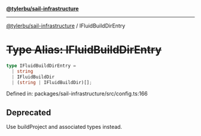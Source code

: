 [**@tylerbu/sail-infrastructure**](../README.md)

***

[@tylerbu/sail-infrastructure](../README.md) / IFluidBuildDirEntry

# ~~Type Alias: IFluidBuildDirEntry~~

```ts
type IFluidBuildDirEntry = 
  | string
  | IFluidBuildDir
  | (string | IFluidBuildDir)[];
```

Defined in: packages/sail-infrastructure/src/config.ts:166

## Deprecated

Use buildProject and associated types instead.
